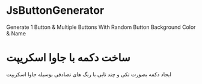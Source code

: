 # JsButtonGenerator
Generate 1 Button &amp; Multiple Buttons With Random Button Background Color &amp; Name

# ساخت دکمه با جاوا اسکریپت
ایجاد دکمه بصورت تکی و چند تایی با رنگ های تصادفی بوسیله جاوا اسکریپت
